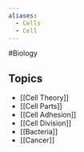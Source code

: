 ```yaml
---
aliases:
  - Cells
  - Cell
---
```

#Biology 
## Topics
* [[Cell Theory]]
* [[Cell Parts]]
* [[Cell Adhesion]]
* [[Cell Division]]
* [[Bacteria]]
* [[Cancer]]
